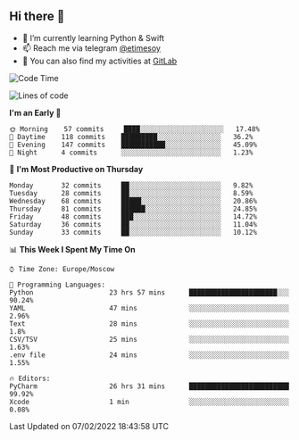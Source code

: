 ## Hi there 👋
- 🌱 I’m currently learning Python & Swift
- 📫 Reach me via telegram [@etimesoy](https://t.me/etimesoy/)
- 🦊 You can also find my activities at [GitLab](https://gitlab.com/etimesoy)

<!--START_SECTION:waka-->
![Code Time](http://img.shields.io/badge/Code%20Time-820%20hrs%2050%20mins-blue)

![Lines of code](https://img.shields.io/badge/From%20Hello%20World%20I%27ve%20Written-180%20Thousand%20lines%20of%20code-blue)

**I'm an Early 🐤** 

```text
🌞 Morning    57 commits     ████░░░░░░░░░░░░░░░░░░░░░   17.48% 
🌆 Daytime    118 commits    █████████░░░░░░░░░░░░░░░░   36.2% 
🌃 Evening    147 commits    ███████████░░░░░░░░░░░░░░   45.09% 
🌙 Night      4 commits      ░░░░░░░░░░░░░░░░░░░░░░░░░   1.23%

```
📅 **I'm Most Productive on Thursday** 

```text
Monday       32 commits     ██░░░░░░░░░░░░░░░░░░░░░░░   9.82% 
Tuesday      28 commits     ██░░░░░░░░░░░░░░░░░░░░░░░   8.59% 
Wednesday    68 commits     █████░░░░░░░░░░░░░░░░░░░░   20.86% 
Thursday     81 commits     ██████░░░░░░░░░░░░░░░░░░░   24.85% 
Friday       48 commits     ███░░░░░░░░░░░░░░░░░░░░░░   14.72% 
Saturday     36 commits     ██░░░░░░░░░░░░░░░░░░░░░░░   11.04% 
Sunday       33 commits     ██░░░░░░░░░░░░░░░░░░░░░░░   10.12%

```


📊 **This Week I Spent My Time On** 

```text
⌚︎ Time Zone: Europe/Moscow

💬 Programming Languages: 
Python                   23 hrs 57 mins      ██████████████████████░░░   90.24% 
YAML                     47 mins             ░░░░░░░░░░░░░░░░░░░░░░░░░   2.96% 
Text                     28 mins             ░░░░░░░░░░░░░░░░░░░░░░░░░   1.8% 
CSV/TSV                  25 mins             ░░░░░░░░░░░░░░░░░░░░░░░░░   1.63% 
.env file                24 mins             ░░░░░░░░░░░░░░░░░░░░░░░░░   1.55%

🔥 Editors: 
PyCharm                  26 hrs 31 mins      █████████████████████████   99.92% 
Xcode                    1 min               ░░░░░░░░░░░░░░░░░░░░░░░░░   0.08%

```


 Last Updated on 07/02/2022 18:43:58 UTC
<!--END_SECTION:waka-->
